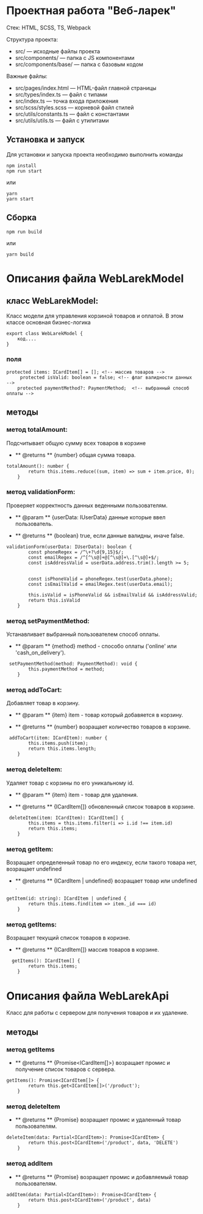 # Проектная работа "Веб-ларек"

Стек: HTML, SCSS, TS, Webpack

Структура проекта:
- src/ — исходные файлы проекта
- src/components/ — папка с JS компонентами
- src/components/base/ — папка с базовым кодом

Важные файлы:
- src/pages/index.html — HTML-файл главной страницы
- src/types/index.ts — файл с типами
- src/index.ts — точка входа приложения
- src/scss/styles.scss — корневой файл стилей
- src/utils/constants.ts — файл с константами
- src/utils/utils.ts — файл с утилитами

## Установка и запуск
Для установки и запуска проекта необходимо выполнить команды

```
npm install
npm run start
```

или

```
yarn
yarn start
```
## Сборка

```
npm run build
```

или

```
yarn build
```


# Описания файла WebLarekModel

## класс WebLarekModel: 

Класс модели для управления корзиной товаров и оплатой. В этом классе основная бизнес-логика

```
export class WebLarekModel {
    код.... 
}
```

### поля 

```
protected items: ICardItem[] = []; <!-- массив товаров -->
     protected isValid: boolean = false; <!-- флаг валидности данных  -->
    protected paymentMethod?: PaymentMethod;  <!-- выбранный способ оплаты -->
```

## методы

### метод totalAmount:

Подсчитывает общую сумму всех товаров в корзине

 - ** @returns ** {number} общая сумма товара.

```
totalAmount(): number {
        return this.items.reduce((sum, item) => sum + item.price, 0);
    }
```

### метод validationForm:

Проверяет корректность данных веденными пользователям.

 - ** @param ** {userData: IUserData} данные которые ввел пользователь.

 - ** @returns ** {boolean} true, если данные валидны, иначе false.

```
validationForm(userData: IUserData): boolean {
        const phoneRegex = /^\+?\d{9,15}$/;
        const emailRegex = /^[^\s@]+@[^\s@]+\.[^\s@]+$/;
        const isAddressValid = userData.address.trim().length >= 5;


        const isPhoneValid = phoneRegex.test(userData.phone);
        const isEmailValid = emailRegex.test(userData.email);

        this.isValid = isPhoneValid && isEmailValid && isAddressValid;
        return this.isValid
    }
```

### метод setPaymentMethod:

Устанавливает выбранный пользователем способ оплаты.

 - ** @param ** {method} method - способо оплаты ('online' или 'cash_on_delivery').

```
 setPaymentMethod(method: PaymentMethod): void {
        this.paymentMethod = method;
    }
```

### метод addToCart:

Добавляет товар в корзину.

 - ** @param ** {item} item - товар который добавяется в корзину.

 - ** @returns ** {number} возращает  количество товаров в корзине.

```
 addToCart(item: ICardItem): number {
        this.items.push(item);
        return this.items.length;
    }
```

### метод deleteItem:

Удаляет товар с корзины по его уникальному id.

 - ** @param ** {item} item - товар для удаления.

 - ** @returns ** {ICardItem[]} обновленный список товаров в корзине.

```
 deleteItem(item: ICardItem): ICardItem[] {
        this.items = this.items.filter(i => i.id !== item.id)
        return this.items;
    }
```


### метод getItem: 

Возращает определенный товар по его индексу, если такого товара нет, возращает undefined

 - ** @returns ** {ICardItem | undefined} возращает товар или undefined .

```
getItem(id: string): ICardItem | undefined {
        return this.items.find(item => item._id === id)
    }
```

### метод getItems:

Возращает текущий список товаров в коризне.

 - ** @returns ** {ICardItem[]} массив товаров в корзине.

```
  getItems(): ICardItem[] { 
        return this.items;
    }
```

# Описания файла WebLarekApi

Класс для работы с сервером для получения товаров и их удаление.

## методы 

### метод getItems

- ** @returns ** {Promise<ICardItem[]>} возращает промис и получение список товаров с сервера.

```
getItems(): Promise<ICardItem[]> {
        return this.get<ICardItem[]>('/product');
    }
```

### метод deleteItem

- ** @returns ** {Promise<ICardItem>} возращает промис и удаленный товар пользователям.

```
deleteItem(data: Partial<ICardItem>): Promise<ICardItem> {
        return this.post<ICardItem>('/product', data, 'DELETE')
    }
```

### метод addItem 

- ** @returns ** {Promise<ICardItem>} возращает промис и добавляемый товар пользователям.

```
addItem(data: Partial<ICardItem>): Promise<ICardItem> {
        return this.post<ICardItem>('/product', data)
    }
```